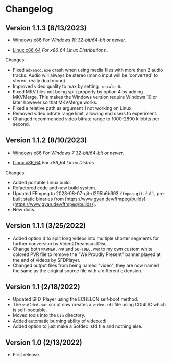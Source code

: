 # Changelog

## Version 1.1.3 (8/13/2023)

*   [Windows x86](https://github.com/alex-free/video2dreamcastdisc/releases/download/v1.1.3/video2dreamcastdisc-1.1.3-windows-x86.zip) _For Windows 10 32-bit/64-bit or newer_.

*   [Linux x86\_64](https://github.com/alex-free/video2dreamcastdisc/releases/download/v1.1.3/video2dreamcastdisc-1.1.3-linux-x86_64.zip) _For x86_64 Linux Distributions_ . 

Changes:

*   Fixed `adxencd.exe` crash when using media files with more then 2 audio tracks. Audio will always be stereo (mono input will be 'converted' to stereo, really dual mono)
*   Improved video quality to max by setting `-qscale 0`.
*   Fixed MKV files not being split properly by option 4 by adding MKVMerge. This makes the Windows version require Windows 10 or later however so that MKVMerge works.
*   Fixed a relative path as argument 1 not working on Linux.
*   Removed video bitrate range limit, allowing end users to experiment.
*   Changed recommended video bitrate range to 1000-2800 kilobits per second.

## Version 1.1.2 (8/10/2023)

*   [Windows x86](https://github.com/alex-free/video2dreamcastdisc/releases/download/v1.1.2/video2dreamcastdisc-1.1.2-windows-x86.zip) _For Windows 7 32-bit/64-bit or newer_.

*   [Linux x86\_64](https://github.com/alex-free/video2dreamcastdisc/releases/download/v1.1.2/video2dreamcastdisc-1.1.2-linux-x86_64.zip) _For x86_64 Linux Distros_ . 

Changes:

*   Added portable Linux build.
*   Refactored code and new build system.
*   Updated FFmpeg to 2023-08-07-git-d295b6b693 `ffmpeg-git-full`, pre-built static binaries from [https://www.gyan.dev/ffmpeg/builds](https://www.gyan.dev/ffmpeg/builds/).
*   New docs.

## Version 1.1.1 (3/25/2022)

*   Added option 4 to split long videos into multiple shorter segments for further conversion by Video2DreamcastDisc.
*   Change both `WARNER.PVR` and `SOFTDEC.PVR` to my own custom white colored PVR file to remove the "We Proudly Present" banner played at the end of videos by SFDPlayer.
*   Changed output files from being named "video", they are now named the same as the original source file with a different extension.

## Version 1.1 (2/18/2022)

*   Updated SFD\_Player using the ECHELON self-boot method.
*   The `vid2dcd.bat` script now creates a `video.cdi` file using CDI4DC which is self-bootable.
*   Moved tools into the `bin` directory.
*   Added automatic burning ability of video.cdi.
*   Added option to just make a Sofdec .sfd file and nothing else.

## Version 1.0 (2/13/2022)

*   First release.